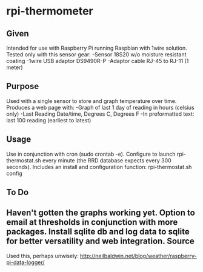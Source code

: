 rpi-thermometer
===============
Given
-----------
Intended for use with Raspberry Pi running Raspbian with 1wire solution. Tested only with this sensor gear:
-Sensor 18S20 w/o moisture resistant coating
-1wire USB adaptor DS9490R-P
-Adaptor cable RJ-45 to RJ-11 (1 meter)

Purpose
----------
Used with a single sensor to store and graph temperature over time. Produces a web page with:
-Graph of last 1 day of reading in hours (celsius only)
-Last Reading Date/time, Degrees C, Degrees F
-In preformatted text: last 100 reading (earliest to latest)

Usage
-----
Use in conjunction with cron (sudo crontab -e). Configure to launch rpi-thermostat.sh every minute (the RRD database expects every 300 seconds).
Includes an install and configuration function: rpi-thermostat.sh config

To Do
-----
Haven't gotten the graphs working yet.
Option to email at thresholds in conjunction with more packages.
Install sqlite db and log data to sqlite for better versatility and web integration.
Source
------
Used this, perhaps unwisely: http://neilbaldwin.net/blog/weather/raspberry-pi-data-logger/
